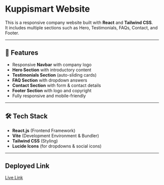 # Kuppismart Website

This is a responsive company website built with **React** and **Tailwind CSS**.  
It includes multiple sections such as Hero, Testimonials, FAQs, Contact, and Footer.

---

## 🚀 Features

- Responsive **Navbar** with company logo
- **Hero Section** with introductory content
- **Testimonials Section** (auto-sliding cards)
- **FAQ Section** with dropdown answers
- **Contact Section** with form & contact details
- **Footer Section** with logo and copyright
- Fully responsive and mobile-friendly

---

## 🛠️ Tech Stack

- **React.js** (Frontend Framework)
- **Vite** (Development Environment & Bundler)
- **Tailwind CSS** (Styling)
- **Lucide Icons** (for dropdowns & social icons)

---

## Deployed Link

[Live Link](https://kuppismart-clone-phi.vercel.app/)
